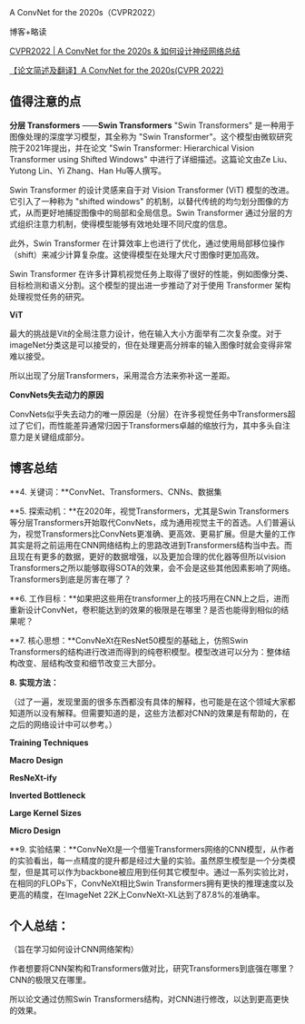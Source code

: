A ConvNet for the 2020s（CVPR2022）

博客+略读

[CVPR2022 | A ConvNet for the 2020s & 如何设计神经网络总结](https://zhuanlan.zhihu.com/p/528057027)

[【论文简述及翻译】A ConvNet for the 2020s(CVPR 2022)](https://blog.csdn.net/qq_43307074/article/details/127247752)



## 值得注意的点

**分层 Transformers** ——**Swin Transformers**
"Swin Transformers" 是一种用于图像处理的深度学习模型，其全称为 "Swin Transformer"。这个模型由微软研究院于2021年提出，并在论文 "Swin Transformer: Hierarchical Vision Transformer using Shifted Windows" 中进行了详细描述。这篇论文由Ze Liu、Yutong Lin、Yi Zhang、Han Hu等人撰写。

Swin Transformer 的设计灵感来自于对 Vision Transformer (ViT) 模型的改进。它引入了一种称为 "shifted windows" 的机制，以替代传统的均匀划分图像的方式，从而更好地捕捉图像中的局部和全局信息。Swin Transformer 通过分层的方式组织注意力机制，使得模型能够有效地处理不同尺度的信息。

此外，Swin Transformer 在计算效率上也进行了优化，通过使用局部移位操作（shift）来减少计算复杂度。这使得模型在处理大尺寸图像时更加高效。

Swin Transformer 在许多计算机视觉任务上取得了很好的性能，例如图像分类、目标检测和语义分割。这个模型的提出进一步推动了对于使用 Transformer 架构处理视觉任务的研究。





**ViT**

最大的挑战是Vit的全局注意力设计，他在输入大小方面举有二次复杂度。对于imageNet分类这是可以接受的，但在处理更高分辨率的输入图像时就会变得非常难以接受。

所以出现了分层Transformers，采用混合方法来弥补这一差距。



**ConvNets失去动力的原因**

ConvNets似乎失去动力的唯一原因是（分层）在许多视觉任务中Transformers超过了它们，而性能差异通常归因于Transformers卓越的缩放行为，其中多头自注意力是关键组成部分。





## 博客总结

**4. 关键词：**ConvNet、Transformers、CNNs、数据集

**5. 探索动机：**在2020年，视觉Transformers，尤其是Swin Transformers等分层Transformers开始取代ConvNets，成为通用视觉主干的首选。人们普遍认为，视觉Transformers比ConvNets更准确、更高效、更易扩展。但是大量的工作其实是将之前运用在CNN网络结构上的思路改进到Transformers结构当中去。而且现在有更多的数据，更好的数据增强，以及更加合理的优化器等但所以vision Transformers之所以能够取得SOTA的效果，会不会是这些其他因素影响了网络。Transformers到底是厉害在哪了？

**6. 工作目标：**如果把这些用在transformer上的技巧用在CNN上之后，进而重新设计ConvNet，卷积能达到的效果的极限是在哪里？是否也能得到相似的结果呢？

**7. 核心思想：**ConvNeXt在ResNet50模型的基础上，仿照Swin Transformers的结构进行改进而得到的纯卷积模型。模型改进可以分为：整体结构改变、层结构改变和细节改变三大部分。

**8. 实现方法：**

（过了一遍，发现里面的很多东西都没有具体的解释，也可能是在这个领域大家都知道所以没有解释。但需要知道的是，这些方法都对CNN的效果是有帮助的，在之后的网络设计中可以参考。）

**Training Techniques**

**Macro Design**

**ResNeXt-ify**

**Inverted Bottleneck**

**Large Kernel Sizes**

**Micro Design**

**9. 实验结果：**ConvNeXt是一个借鉴Transformers网络的CNN模型，从作者的实验看出，每一点精度的提升都是经过大量的实验。虽然原生模型是一个分类模型，但是其可以作为backbone被应用到任何其它模型中。通过一系列实验比对，在相同的FLOPs下，ConvNeXt相比Swin Transformers拥有更快的推理速度以及更高的精度，在ImageNet 22K上ConvNeXt-XL达到了87.8%的准确率。













## 个人总结：

（旨在学习如何设计CNN网络架构）

作者想要将CNN架构和Transformers做对比，研究Transformers到底强在哪里？CNN的极限又在哪里。

所以论文通过仿照Swin Transformers结构，对CNN进行修改，以达到更高更快的效果。









